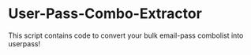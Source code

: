 # User-Pass-Combo-Extractor
This script contains code to convert your bulk email-pass combolist into userpass!
